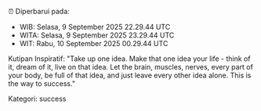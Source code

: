 ⏰ Diperbarui pada:
- WIB: Selasa, 9 September 2025 22.29.44 UTC
- WITA: Selasa, 9 September 2025 23.29.44 UTC
- WIT: Rabu, 10 September 2025 00.29.44 UTC

Kutipan Inspiratif:
"Take up one idea. Make that one idea your life - think of it, dream of it, live on that idea. Let the brain, muscles, nerves, every part of your body, be full of that idea, and just leave every other idea alone. This is the way to success."


Kategori: success


